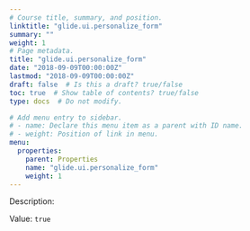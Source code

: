 ```yaml
---
# Course title, summary, and position.
linktitle: "glide.ui.personalize_form"
summary: ""
weight: 1
# Page metadata.
title: "glide.ui.personalize_form"
date: "2018-09-09T00:00:00Z"
lastmod: "2018-09-09T00:00:00Z"
draft: false  # Is this a draft? true/false
toc: true  # Show table of contents? true/false
type: docs  # Do not modify.

# Add menu entry to sidebar.
# - name: Declare this menu item as a parent with ID name.
# - weight: Position of link in menu.
menu:
  properties:
    parent: Properties
    name: "glide.ui.personalize_form"
    weight: 1
---
```


Description: 


Value: `true`